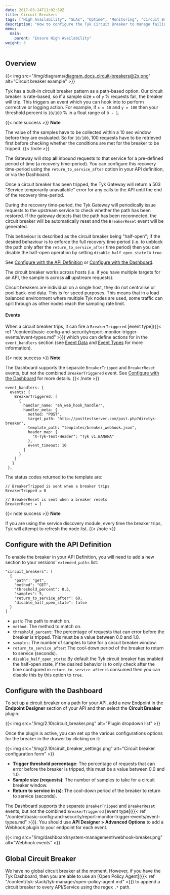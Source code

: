 ```yaml
---
date: 2017-03-24T11:02:59Z
title: Circuit Breakers
tags: ["High Availability", "SLAs", "Uptime", "Monitoring", "Circuit Breaker"]
description: "How to configure the Tyk Circuit Breaker to manage failing requests"
menu:
  main:
    parent: "Ensure High Availability"
weight: 3 
---
```


## Overview

{{< img src="/img/diagrams/diagram_docs_circuit-breakers@2x.png" alt="Circuit breaker example" >}}

Tyk has a built-in circuit breaker pattern as a path-based option. Our circuit breaker is rate-based, so if a sample size `x` of `y` % requests fail, the breaker will trip.  This triggers an event which you can hook into to perform corrective or logging action. For example, if `x = 10` and `y = 100` then your threshold percent is `10/100` % in a float range of `0 - 1`.

{{< note success >}}
**Note**  

The value of the samples have to be collected within a 10 sec window before they are evaluated. So for `10/100`, 100 requests have to be retrieved first before checking whether the conditions are met for the breaker to be tripped.
{{< /note >}}

The Gateway will stop **all** inbound requests to that service for a pre-defined period of time (a recovery time-period). You can configure this recovery time-period using the `return_to_service_after` option in your API definition, or via the Dashboard.

Once a circuit breaker has been tripped, the Tyk Gateway will return a 503 "Service temporarily unavailable" error for any calls to the API until the end of the recovery time-period.

During the recovery time-period, the Tyk Gateway will periodically issue requests to the upstream service to check whether the path has been restored. If the gateway detects that the path has been reconnected, the circuit breaker will be automatically reset and the `BreakerReset` event will be generated.

This behaviour is described as the circuit breaker being "half-open"; if the desired behaviour is to enforce the full recovery time period (i.e. to unblock the path only after the `return_to_service_after` time period) then you can disable the half-open operation by setting `disable_half_open_state` to `true`.

See [Configure with the API Definition](#configure-with-the-api-definition) or [Configure with the Dashboard](#configure-with-the-dashboard).

The circuit breaker works across hosts (i.e. if you have multiple targets for an API, the sample is across **all** upstream requests).

Circuit breakers are individual on a single host, they do not centralise or pool back-end data. This is for speed purposes. This means that in a load balanced environment where multiple Tyk nodes are used, some traffic can spill through as other nodes reach the sampling rate limit.

#### Events

When a circuit breaker trips, it can fire a `BreakerTriggered` [event type]({{< ref "/content/basic-config-and-security/report-monitor-trigger-events/event-types.md" >}}) which you can define actions for in the `event_handlers` section (see [Event Data](/docs/basic-config-and-security/report-monitor-trigger-events/event-data/) and [Event Types](/docs/basic-config-and-security/report-monitor-trigger-events/event-types/) for more information).

{{< note success >}}
**Note**  

The Dashboard supports the separate `BreakerTripped` and `BreakerReset` events, but not the combined `BreakerTriggered` event. See [Configure with the Dashboard](#configure-with-the-dashboard) for more details.
{{< /note >}}

```{.copyWrapper}
event_handlers: {
  events: {
    BreakerTriggered: [
      {
        handler_name: "eh_web_hook_handler",
        handler_meta: {
          method: "POST",
          target_path: "http://posttestserver.com/post.php?dir=tyk-breaker",
          template_path: "templates/breaker_webhook.json",
          header_map: {
            "X-Tyk-Test-Header": "Tyk v1.BANANA"
          },
          event_timeout: 10
        }
      }
    ]
   }
 },
```

The status codes returned to the template are:

```
// BreakerTripped is sent when a breaker trips
BreakerTripped = 0

// BreakerReset is sent when a breaker resets
BreakerReset = 1
```

{{< note success >}}
**Note**  

If you are using the service discovery module, every time the breaker trips, Tyk will attempt to refresh the node list.
{{< /note >}}



## Configure with the API Definition

To enable the breaker in your API Definition, you will need to add a new section to your versions' `extended_paths` list:

```{.copyWrapper}
"circuit_breakers": [
  {
    "path": "get",
    "method": "GET",
    "threshold_percent": 0.5,
    "samples": 5,
    "return_to_service_after": 60,
    "disable_half_open_state": false
  }
]
```

*   `path`: The path to match on.
*   `method`: The method to match on.
*   `threshold_percent`: The percentage of requests that can error before the breaker is tripped. This must be a value between 0.0 and 1.0.
*   `samples`: The number of samples to take for a circuit breaker window.
*   `return_to_service_after`: The cool-down period of the breaker to return to service (seconds).
*   `disable_half_open_state`: By default the Tyk circuit breaker has enabled the half-open state, if the desired behavior is to only check after the time configured in `return_to_service_after` is consumed then you can disable this by this option to `true`.

## Configure with the Dashboard

To set up a circuit breaker on a path for your API, add a new Endpoint in the **Endpoint Designer** section of your API and then select the **Circuit Breaker** plugin:


{{< img src="/img/2.10/circuit_breaker.png" alt="Plugin dropdown list" >}}

Once the plugin is active, you can set up the various configurations options for the breaker in the drawer by clicking on it:


{{< img src="/img/2.10/ciruit_breaker_settings.png" alt="Circuit breaker configuration form" >}}

*   **Trigger threshold percentage**: The percentage of requests that can error before the breaker is tripped, this must be a value between 0.0 and 1.0.
*   **Sample size (requests)**: The number of samples to take for a circuit breaker window.
*   **Return to service in (s)**: The cool-down period of the breaker to return to service (seconds).

The Dashboard supports the separate `BreakerTripped` and `BreakerReset` events, but not the combined `BreakerTriggered` [event type]({{< ref "/content/basic-config-and-security/report-monitor-trigger-events/event-types.md" >}}). You should use **API Designer > Advanced Options** to add a Webhook plugin to your endpoint for each event.

{{< img src="/img/dashboard/system-management/webhook-breaker.png" alt="Webhook events" >}}

## Global Circuit Breaker

We have no global circuit breaker at the moment. However, if you have the Tyk Dashboard, then you are able to use an [Open Policy Agent]({{< ref "/content/tyk-stack/tyk-manager/open-policy-agent.md" >}}) to append a circuit breaker to every API/Service using the regex `.*` path.
